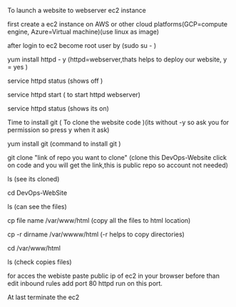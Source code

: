To launch a website to webserver ec2 instance

first create a ec2 instance on AWS or other cloud platforms(GCP=compute engine, Azure=Virtual machine)(use linux as image)

after login to ec2 become root user by (sudo su - ) 

yum install httpd - y  (httpd=webserver,thats helps to deploy our website, y = yes )

service httpd status (shows off )

service httpd start ( to start httpd webserver)

service httpd status (shows its on)


Time to install git ( To clone the website code )(its without -y so ask you for permission so press y when it ask)

yum install git (command to install git )

git clone "link of repo you want to clone" (clone this DevOps-Website click on code and you will get the link,this is public repo so account not needed)

ls (see its cloned)

cd DevOps-WebSite 

ls (can see the files)

cp file name /var/www/html (copy all the files to html location)

cp -r dirname /var/wwww/html (-r helps to copy directories)

cd /var/www/html 

ls (check copies files)


for acces the webiste paste public ip of ec2 in your browser before than edit inbound rules add port 80 httpd run on this port.

At last terminate the ec2


